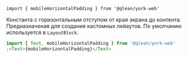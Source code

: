 `import { mobileHorizontalPadding } from '@qlean/york-web'`

Константа с горизонтальным отступом от края экрана до контента. Предназначеная для создания кастомных лейаутов. По умолчанию используется в `LayoutBlock`.

```js
import { Text, mobileHorizontalPadding } from '@qlean/york-web'
;<Text>{mobileHorizontalPadding}</Text>
```
